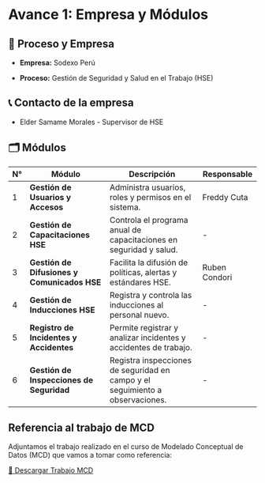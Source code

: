 # Avance 1: Empresa y Módulos
## 🏢 Proceso y Empresa

- **Empresa:** Sodexo Perú

- **Proceso:** Gestión de Seguridad y Salud en el Trabajo (HSE)

## 📞 Contacto de la empresa

- Elder Samame Morales - Supervisor de HSE

## 🗂️ Módulos

| N° | Módulo                                      | Descripción                                                                                            | Responsable      |
|----|---------------------------------------------|--------------------------------------------------------------------------------------------------------|------------------|
| 1  | **Gestión de Usuarios y Accesos**            | Administra usuarios, roles y permisos en el sistema.                                                  |Freddy Cuta|
| 2  | **Gestión de Capacitaciones HSE**            | Controla el programa anual de capacitaciones en seguridad y salud.                                    |-|
| 3  | **Gestión de Difusiones y Comunicados HSE**  | Facilita la difusión de políticas, alertas y estándares HSE.                                          |Ruben Condori|
| 4  | **Gestión de Inducciones HSE**               | Registra y controla las inducciones al personal nuevo.                                                |-|
| 5  | **Registro de Incidentes y Accidentes**      | Permite registrar y analizar incidentes y accidentes de trabajo.                                      |-|
| 6  | **Gestión de Inspecciones de Seguridad**     | Registra inspecciones de seguridad en campo y el seguimiento a observaciones.                         |-|

## Referencia al trabajo de MCD

Adjuntamos el trabajo realizado en el curso de Modelado Conceptual de Datos (MCD) que vamos a tomar como referencia:

[📄 Descargar Trabajo MCD](./Monografia_Final_Capacitación.pdf)

